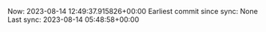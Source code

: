Now: 2023-08-14 12:49:37.915826+00:00 Earliest commit since sync: None Last sync: 2023-08-14 05:48:58+00:00
